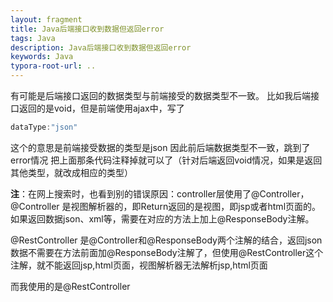 ```yaml
---
layout: fragment
title: Java后端接口收到数据但返回error
tags: Java
description: Java后端接口收到数据但返回error
keywords: Java
typora-root-url: ..
---
```


有可能是后端接口返回的数据类型与前端接受的数据类型不一致。
比如我后端接口返回的是void，但是前端使用ajax中，写了
```Java
dataType:"json"
```
这个的意思是前端接受数据的类型是json
因此前后端数据类型不一致，跳到了error情况
把上面那条代码注释掉就可以了（针对后端返回void情况，如果是返回其他类型，就改成相应的类型）

**注**：在网上搜索时，也看到别的错误原因：controller层使用了@Controller，@Controller 是视图解析器的，即Return返回的是视图，即jsp或者html页面的。如果返回数据json、xml等，需要在对应的方法上加上@ResponseBody注解。

@RestController 是@Controller和@ResponseBody两个注解的结合，返回json数据不需要在方法前面加@ResponseBody注解了，但使用@RestController这个注解，就不能返回jsp,html页面，视图解析器无法解析jsp,html页面

而我使用的是@RestController 
<!--stackedit_data:
eyJoaXN0b3J5IjpbLTE3MDc5MDA5NjJdfQ==
-->